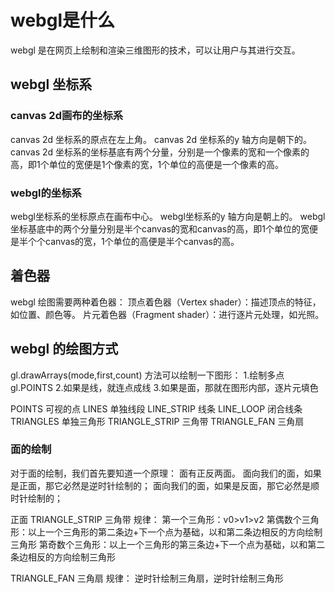 # webgl是什么
webgl 是在网页上绘制和渲染三维图形的技术，可以让用户与其进行交互。

## webgl 坐标系
### canvas 2d画布的坐标系
canvas 2d 坐标系的原点在左上角。
canvas 2d 坐标系的y 轴方向是朝下的。
canvas 2d 坐标系的坐标基底有两个分量，分别是一个像素的宽和一个像素的高，即1个单位的宽便是1个像素的宽，1个单位的高便是一个像素的高。

### webgl的坐标系
webgl坐标系的坐标原点在画布中心。
webgl坐标系的y 轴方向是朝上的。
webgl坐标基底中的两个分量分别是半个canvas的宽和canvas的高，即1个单位的宽便是半个个canvas的宽，1个单位的高便是半个canvas的高。

## 着色器
webgl 绘图需要两种着色器：
顶点着色器（Vertex shader）：描述顶点的特征，如位置、颜色等。
片元着色器（Fragment shader）：进行逐片元处理，如光照。

## webgl 的绘图方式
gl.drawArrays(mode,first,count) 方法可以绘制一下图形：
1.绘制多点 gl.POINTS
2.如果是线，就连点成线
3.如果是面，那就在图形内部，逐片元填色

POINTS 可视的点
LINES 单独线段
LINE_STRIP 线条
LINE_LOOP 闭合线条
TRIANGLES 单独三角形
TRIANGLE_STRIP 三角带
TRIANGLE_FAN 三角扇

### 面的绘制
对于面的绘制，我们首先要知道一个原理：
面有正反两面。
面向我们的面，如果是正面，那它必然是逆时针绘制的；
面向我们的面，如果是反面，那它必然是顺时针绘制的；

正面
TRIANGLE_STRIP 三角带
规律：
第一个三角形：v0>v1>v2
第偶数个三角形：以上一个三角形的第二条边+下一个点为基础，以和第二条边相反的方向绘制三角形
第奇数个三角形：以上一个三角形的第三条边+下一个点为基础，以和第二条边相反的方向绘制三角形

TRIANGLE_FAN 三角扇
规律：
逆时针绘制三角扇，逆时针绘制三角形


